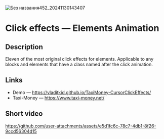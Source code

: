 ![Без названия452_20241130143407](https://github.com/user-attachments/assets/ca9eb420-30be-43f2-a22f-789f820ad758)

# Click effects — Elements Animation
## Description

Eleven of the most original click effects for elements. Applicable to any blocks and elements that have a class named after the click animation.

## Links

- Demo — https://vladitkid.github.io/TaxiMoney-CursorClickEffects/
- Taxi-Money — https://www.taxi-money.net/

## Short video

https://github.com/user-attachments/assets/e5d1fc6c-78c7-4db1-8f26-9ccd56304d15
